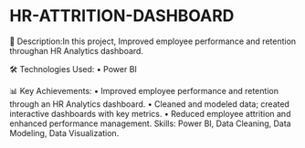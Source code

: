# HR-ATTRITION-DASHBOARD

📝 Description:In this project, Improved employee performance and retention throughan HR Analytics dashboard. 

🛠️ Technologies Used: • Power BI

📊 Key Achievements:
• Improved employee performance and retention through an HR Analytics dashboard.
• Cleaned and modeled data; created interactive dashboards with key metrics.
• Reduced employee attrition and enhanced performance management.
Skills: Power BI, Data Cleaning, Data Modeling, Data Visualization.
